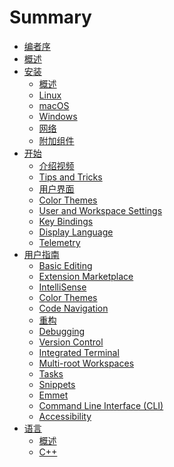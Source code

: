 <!--
 * @Author: haoluo
 * @Date: 2019-07-22 10:06:49
 * @LastEditors: haoluo
 * @LastEditTime: 2019-07-23 12:15:33
 * @Description: file content
 -->

# Summary

* [编者序](README.md)
* [概述](overview/index.md)
* [安装](setup/index.md)
  * [概述](setup/overview.md)
  * [Linux](setup/linux.md)
  * [macOS](setup/macos.md)
  * [Windows](setup/windows.md)
  * [网络](setup/network.md)
  * [附加组件](setup/addi_comp.md)
* [开始](get_started/index.md)
  * [介绍视频](get_started/intro_videos.md)
  * [Tips and Tricks](get_started/tips_tricks.md)
  * [用户界面](get_started/user_interface.md)
  * [Color Themes](get_started/themes.md)
  * [User and Workspace Settings](get_started/settings.md)
  * [Key Bindings](get_started/key_bindings.md)
  * [Display Language](get_started/display_language.md)
  * [Telemetry](get_started/telemetry.md)
* [用户指南](user_guide/index.md)
  * [Basic Editing](user_guide/basic_editing.md)
  * [Extension Marketplace](user_guide/exten_market.md)
  * [IntelliSense](user_guide/intellisense.md)
  * [Color Themes](user_guide/windows.md)
  * [Code Navigation](user_guide/code_navi.md)
  * [重构](user_guide/refactoring.md)
  * [Debugging](user_guide/debugging.md)
  * [Version Control](user_guide/version_control.md)
  * [Integrated Terminal](user_guide/inte_terminal.md)
  * [Multi-root Workspaces](user_guide/multi-root_work.md)
  * [Tasks](user_guide/tasks.md)
  * [Snippets](user_guide/snippets.md)
  * [Emmet](user_guide/emmet.md)
  * [Command Line Interface (CLI)](user_guide/command_line.md)
  * [Accessibility](user_guide/accessibility.md)
* [语言](languages/index.md)
  * [概述](languages/overview.md)
  * [C++](languages/cplusplus.md)
